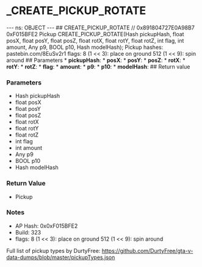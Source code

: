 # _CREATE_PICKUP_ROTATE

--- ns: OBJECT --- ## CREATE_PICKUP_ROTATE  // 0x891804727E0A98B7 0xF015BFE2 Pickup CREATE_PICKUP_ROTATE(Hash pickupHash, float posX, float posY, float posZ, float rotX, float rotY, float rotZ, int flag, int amount, Any p9, BOOL p10, Hash modelHash);  Pickup hashes: pastebin.com/8EuSv2r1 flags: 8 (1 << 3): place on ground 512 (1 << 9): spin around  ## Parameters * **pickupHash**: * **posX**: * **posY**: * **posZ**: * **rotX**: * **rotY**: * **rotZ**: * **flag**: * **amount**: * **p9**: * **p10**: * **modelHash**:  ## Return value

### Parameters
* Hash pickupHash
* float posX
* float posY
* float posZ
* float rotX
* float rotY
* float rotZ
* int flag
* int amount
* Any p9
* BOOL p10
* Hash modelHash

### Return Value
* Pickup

### Notes
* AP Hash: 0x0xF015BFE2
* Build: 323
* flags:
8 (1 << 3): place on ground
512 (1 << 9): spin around

Full list of pickup types by DurtyFree: https://github.com/DurtyFree/gta-v-data-dumps/blob/master/pickupTypes.json

